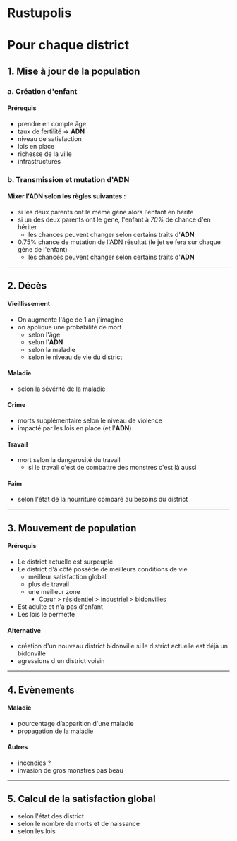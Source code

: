 # Rustupolis
# Pour chaque district
## 1. Mise à jour de la population
### a. Création d'enfant
#### Prérequis
- prendre en compte âge
- taux de fertilité => **ADN**
- niveau de satisfaction
- lois en place
- richesse de la ville
- infrastructures
### b. Transmission et mutation d'ADN
#### Mixer l'ADN selon les règles suivantes :
- si les deux parents ont le même gène alors l'enfant en hérite
- si un des deux parents ont le gène, l'enfant à *70%* de chance d'en hériter
	- les chances peuvent changer selon certains traits d'**ADN**
- 0.75% chance de mutation de l'ADN résultat (le jet se fera sur chaque gène de l'enfant)
	- les chances peuvent changer selon certains traits d'**ADN**
____
## 2. Décès
#### Vieillissement
- On augmente l'âge de 1 an j'imagine
- on applique une probabilité de mort
	- selon l'âge
	- selon l'**ADN**
	- selon la maladie
	- selon le niveau de vie du district
#### Maladie
- selon la sévérité de la maladie
#### Crime
- morts supplémentaire selon le niveau de violence
- impacté par les lois en place (et l'**ADN**)
#### Travail
- mort selon la dangerosité du travail
	- si le travail c'est de combattre des monstres c'est là aussi
#### Faim
- selon l'état de la nourriture comparé au besoins du district
____
## 3. Mouvement de population
#### Prérequis
- Le district actuelle est surpeuplé
- Le district d'à côté possède de meilleurs conditions de vie
	- meilleur satisfaction global
	- plus de travail
	- une meilleur zone
		- Cœur > résidentiel > industriel > bidonvilles
- Est adulte et n'a pas d'enfant
- Les lois le permette 
#### Alternative
- création d'un nouveau district bidonville si le district actuelle est déjà un bidonville
- agressions d'un district voisin 
____
## 4. Evènements
#### Maladie
- pourcentage d’apparition d'une maladie
- propagation de la maladie
#### Autres 
- incendies ?
- invasion de gros monstres pas beau
____
## 5. Calcul de la satisfaction global
- selon l'état des district
- selon le nombre de morts et de naissance
- selon les lois